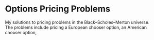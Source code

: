 # Options Pricing Problems
My solutions to pricing problems in the Black–Scholes–Merton universe.
The problems include pricing a European chooser option, an American chooser option,   
